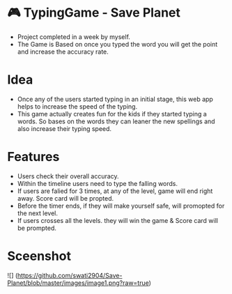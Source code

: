 #  :video_game: TypingGame -  Save Planet

* Project completed in a week by myself.
* The Game is Based on once you typed the word you will get the point and increase the accuracy rate. 

# Idea

* Once any of the users started typing in an initial stage, this web app helps to increase the speed of the typing.
* This game actually creates fun for the kids if they started typing a words. So bases on the words they can leaner the new spellings and also increase their typing speed.

# Features 

* Users check their overall accuracy.
* Within the timeline users need to type the falling words.
* If users are falied for 3 times, at any of the level, game will end right away. Score card will be propted.
* Before the timer ends, if they will make yourself safe, will promopted for the next level.
* If users crosses all the levels. they will win the game & Score card will be prompted.

# Sceenshot

![] (https://github.com/swati2904/Save-Planet/blob/master/images/image1.png?raw=true)
